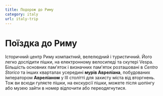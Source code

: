 ```yaml
---
title: Подорож до Риму
category: italy
url: italy-trip
---
```


# Поїздка до Риму

Історичний центр Риму компактний, велелюдний і туристичний. Його легко дослідити пішки, на електронному велосипеді та скутері Vespa.
Більшість основних пам'яток і визначних пам'яток розташовані в _Centro Storico_ та інших кварталах усередині **мурів Авреліана**, побудованих імператором **Авреліаном** у III столітті для захисту міста від вторгнень. Тож ви всюди гуляєте пішки, на екскурсії пішки, можете після шопінгу або музею зайти в номер відпочити або переодягнутися.
